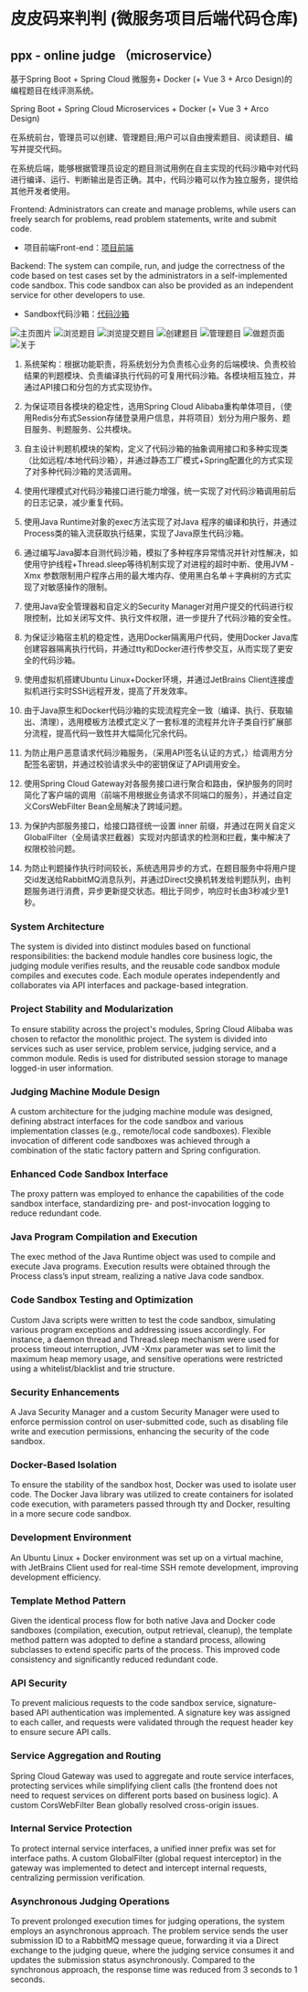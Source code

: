 # 皮皮码来判判 (微服务项目后端代码仓库)
## ppx - online judge （microservice）

基于Spring Boot + Spring Cloud 微服务+ Docker (+ Vue 3 + Arco Design)的编程题目在线评测系统。

Spring Boot + Spring Cloud Microservices + Docker (+ Vue 3 + Arco Design)

在系统前台，管理员可以创建、管理题目;用户可以自由搜索题目、阅读题目、编写并提交代码。

在系统后端，能够根据管理员设定的题目测试用例在自主实现的代码沙箱中对代码进行编译、运行、判断输出是否正确。其中，代码沙箱可以作为独立服务，提供给其他开发者使用。

Frontend: Administrators can create and manage problems, while users can freely search for problems, read problem statements, write and submit code.

- 项目前端Front-end：[项目前端](https://github.com/pipixiangz/ppxoj-code-sandbox)

Backend: The system can compile, run, and judge the correctness of the code based on test cases set by the administrators in a self-implemented code sandbox. This code sandbox can also be provided as an independent service for other developers to use.

- Sandbox代码沙箱：[代码沙箱](https://github.com/pipixiangz/ppxoj-code-sandbox)

![主页图片](https://github.com/pipixiangz/ppxoj-frontend/blob/main/imgs/mainPage.jpg)
![浏览题目](https://github.com/pipixiangz/ppxoj-frontend/blob/main/imgs/questionView.jpg)
![浏览提交题目](https://github.com/pipixiangz/ppxoj-frontend/blob/main/imgs/questionSubmitView.jpg)
![创建题目](https://github.com/pipixiangz/ppxoj-frontend/blob/main/imgs/createQuestionView.jpg)
![管理题目](https://github.com/pipixiangz/ppxoj-frontend/blob/main/imgs/manageQuestionView.jpg)
![做题页面](https://github.com/pipixiangz/ppxoj-frontend/blob/main/imgs/doQuestionView.png)
![关于](https://github.com/pipixiangz/ppxoj-frontend/blob/main/imgs/about.png)

1. 系统架构：根据功能职责，将系统划分为负责核心业务的后端模块、负责校验结果的判题模块、负责编译执行代码的可复用代码沙箱。各模块相互独立，并通过API接口和分包的方式实现协作。
2. 为保证项目各模块的稳定性，选用Spring Cloud Alibaba重构单体项目，（使用Redis分布式Session存储登录用户信息，并将项目）划分为用户服务、题目服务、判题服务、公共模块。

3. 自主设计判题机模块的架构，定义了代码沙箱的抽象调用接口和多种实现类（比如远程/本地代码沙箱），并通过静态工厂模式+Spring配置化的方式实现了对多种代码沙箱的灵活调用。

4. 使用代理模式对代码沙箱接口进行能力增强，统一实现了对代码沙箱调用前后的日志记录，减少重复代码。

5. 使用Java Runtime对象的exec方法实现了对Java 程序的编译和执行，并通过Process类的输入流获取执行结果，实现了Java原生代码沙箱。

6. 通过编写Java脚本自测代码沙箱，模拟了多种程序异常情况并针对性解决，如使用守护线程+Thread.sleep等待机制实现了对进程的超时中断、使用JVM -Xmx 参数限制用户程序占用的最大堆内存、使用黑白名单＋字典树的方式实现了对敏感操作的限制。

7. 使用Java安全管理器和自定义的Security Manager对用户提交的代码进行权限控制，比如关闭写文件、执行文件权限，进一步提升了代码沙箱的安全性。

8. 为保证沙箱宿主机的稳定性，选用Docker隔离用户代码，使用Docker Java库创建容器隔离执行代码，并通过tty和Docker进行传参交互，从而实现了更安全的代码沙箱。

9. 使用虚拟机搭建Ubuntu Linux+Docker环境，并通过JetBrains Client连接虚拟机进行实时SSH远程开发，提高了开发效率。

10. 由于Java原生和Docker代码沙箱的实现流程完全一致（编译、执行、获取输出、清理），选用模板方法模式定义了一套标准的流程并允许子类自行扩展部分流程，提高代码一致性并大幅简化冗余代码。

11. 为防止用户恶意请求代码沙箱服务，（采用API签名认证的方式，）给调用方分配签名密钥，并通过校验请求头中的密钥保证了API调用安全。

12. 使用Spring Cloud Gateway对各服务接口进行聚合和路由，保护服务的同时简化了客户端的调用（前端不用根据业务请求不同端口的服务），并通过自定义CorsWebFilter Bean全局解决了跨域问题。

13. 为保护内部服务接口，给接口路径统一设置 inner 前缀，并通过在网关自定义GlobalFilter（全局请求拦截器）实现对内部请求的检测和拦截，集中解决了权限校验问题。

14. 为防止判题操作执行时间较长，系统选用异步的方式，在题目服务中将用户提交id发送给RabbitMQ消息队列，并通过Direct交换机转发给判题队列，由判题服务进行消费，异步更新提交状态。相比于同步，响应时长由3秒减少至1秒。

### System Architecture
The system is divided into distinct modules based on functional responsibilities: the backend module handles core business logic, the judging module verifies results, and the reusable code sandbox module compiles and executes code. Each module operates independently and collaborates via API interfaces and package-based integration.

### Project Stability and Modularization
To ensure stability across the project's modules, Spring Cloud Alibaba was chosen to refactor the monolithic project. The system is divided into services such as user service, problem service, judging service, and a common module. Redis is used for distributed session storage to manage logged-in user information.

### Judging Machine Module Design
A custom architecture for the judging machine module was designed, defining abstract interfaces for the code sandbox and various implementation classes (e.g., remote/local code sandboxes). Flexible invocation of different code sandboxes was achieved through a combination of the static factory pattern and Spring configuration.

### Enhanced Code Sandbox Interface
The proxy pattern was employed to enhance the capabilities of the code sandbox interface, standardizing pre- and post-invocation logging to reduce redundant code.

### Java Program Compilation and Execution
The exec method of the Java Runtime object was used to compile and execute Java programs. Execution results were obtained through the Process class’s input stream, realizing a native Java code sandbox.

### Code Sandbox Testing and Optimization
Custom Java scripts were written to test the code sandbox, simulating various program exceptions and addressing issues accordingly. For instance, a daemon thread and Thread.sleep mechanism were used for process timeout interruption, JVM -Xmx parameter was set to limit the maximum heap memory usage, and sensitive operations were restricted using a whitelist/blacklist and trie structure.

### Security Enhancements
A Java Security Manager and a custom Security Manager were used to enforce permission control on user-submitted code, such as disabling file write and execution permissions, enhancing the security of the code sandbox.

### Docker-Based Isolation
To ensure the stability of the sandbox host, Docker was used to isolate user code. The Docker Java library was utilized to create containers for isolated code execution, with parameters passed through tty and Docker, resulting in a more secure code sandbox.

### Development Environment
An Ubuntu Linux + Docker environment was set up on a virtual machine, with JetBrains Client used for real-time SSH remote development, improving development efficiency.

### Template Method Pattern
Given the identical process flow for both native Java and Docker code sandboxes (compilation, execution, output retrieval, cleanup), the template method pattern was adopted to define a standard process, allowing subclasses to extend specific parts of the process. This improved code consistency and significantly reduced redundant code.

### API Security
To prevent malicious requests to the code sandbox service, signature-based API authentication was implemented. A signature key was assigned to each caller, and requests were validated through the request header key to ensure secure API calls.

### Service Aggregation and Routing
Spring Cloud Gateway was used to aggregate and route service interfaces, protecting services while simplifying client calls (the frontend does not need to request services on different ports based on business logic). A custom CorsWebFilter Bean globally resolved cross-origin issues.

### Internal Service Protection
To protect internal service interfaces, a unified inner prefix was set for interface paths. A custom GlobalFilter (global request interceptor) in the gateway was implemented to detect and intercept internal requests, centralizing permission verification.

### Asynchronous Judging Operations
To prevent prolonged execution times for judging operations, the system employs an asynchronous approach. The problem service sends the user submission ID to a RabbitMQ message queue, forwarding it via a Direct exchange to the judging queue, where the judging service consumes it and updates the submission status asynchronously. Compared to the synchronous approach, the response time was reduced from 3 seconds to 1 seconds.








